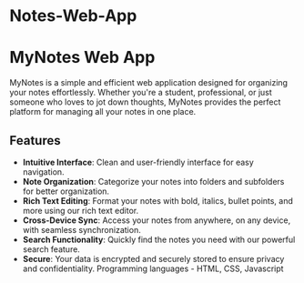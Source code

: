 # Notes-Web-App
# MyNotes Web App


MyNotes is a simple and efficient web application designed for organizing your notes effortlessly. Whether you're a student, professional, or just someone who loves to jot down thoughts, MyNotes provides the perfect platform for managing all your notes in one place.

## Features

- **Intuitive Interface**: Clean and user-friendly interface for easy navigation.
- **Note Organization**: Categorize your notes into folders and subfolders for better organization.
- **Rich Text Editing**: Format your notes with bold, italics, bullet points, and more using our rich text editor.
- **Cross-Device Sync**: Access your notes from anywhere, on any device, with seamless synchronization.
- **Search Functionality**: Quickly find the notes you need with our powerful search feature.
- **Secure**: Your data is encrypted and securely stored to ensure privacy and confidentiality.
Programming languages - HTML, CSS, Javascript
